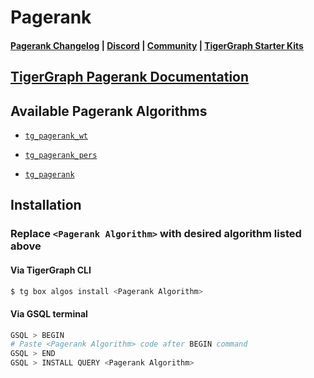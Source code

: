 
# Pagerank

#### [Pagerank Changelog](https://github.com/karimsaraipour/gsql-graph-algorithms/blob/master/algorithms/Centrality/pagerank/CHANGELOG.md) | [Discord](https://discord.gg/vFbmPyvJJN) | [Community](https://community.tigergraph.com) | [TigerGraph Starter Kits](https://github.com/zrougamed/TigerGraph-Starter-Kits-Parser)

## [TigerGraph Pagerank Documentation](https://docs.tigergraph.com/tigergraph-platform-overview/graph-algorithm-library#pagerank)

## Available Pagerank Algorithms 

* [`tg_pagerank_wt`](https://github.com/karimsaraipour/gsql-graph-algorithms/blob/master/algorithms/Centrality/pagerank/tg_pagerank_wt.gsql)

* [`tg_pagerank_pers`](https://github.com/karimsaraipour/gsql-graph-algorithms/blob/master/algorithms/Centrality/pagerank/tg_pagerank_pers.gsql)

* [`tg_pagerank`](https://github.com/karimsaraipour/gsql-graph-algorithms/blob/master/algorithms/Centrality/pagerank/tg_pagerank.gsql)

## Installation 

### Replace `<Pagerank Algorithm>` with desired algorithm listed above 

#### Via TigerGraph CLI

```bash
$ tg box algos install <Pagerank Algorithm>
```

#### Via GSQL terminal

```bash
GSQL > BEGIN
# Paste <Pagerank Algorithm> code after BEGIN command
GSQL > END 
GSQL > INSTALL QUERY <Pagerank Algorithm>
```